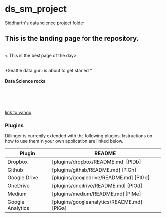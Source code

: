 # ds_sm_project
Siddharth's data science project  folder 


## This is the landing page for the repository.
<br><  This is the best page of the day> </br>

<br>*Seattle data  guru is about to get started *</br>
<br>**Data Science rocks**</br>
<br></br>
<br></br>
<br>[link to yahoo](http://yahoo.com)</br>





### Plugins

Dillinger is currently extended with the following plugins. Instructions on how to use them in your own application are linked below.

| Plugin | README |
| ------ | ------ |
| Dropbox | [plugins/dropbox/README.md] [PlDb] |
| Github | [plugins/github/README.md] [PlGh] |
| Google Drive | [plugins/googledrive/README.md] [PlGd] |
| OneDrive | [plugins/onedrive/README.md] [PlOd] |
| Medium | [plugins/medium/README.md] [PlMe] |
| Google Analytics | [plugins/googleanalytics/README.md] [PlGa] |
